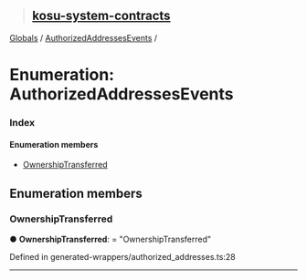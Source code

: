 > ## [kosu-system-contracts](../README.md)

[Globals](../globals.md) / [AuthorizedAddressesEvents](authorizedaddressesevents.md) /

# Enumeration: AuthorizedAddressesEvents

### Index

#### Enumeration members

* [OwnershipTransferred](authorizedaddressesevents.md#ownershiptransferred)

## Enumeration members

###  OwnershipTransferred

● **OwnershipTransferred**: = "OwnershipTransferred"

Defined in generated-wrappers/authorized_addresses.ts:28

___